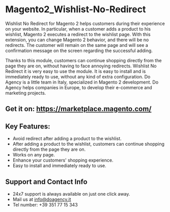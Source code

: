 # Magento2_Wishlist-No-Redirect
Wishlist No Redirect for Magento 2 helps customers during their experience on your website. In particular, when a customer adds a product to his wishlist, Magento 2 executes a redirect to the wishlist page. With this extension, you can change Magento 2 behavior, and there will be no redirects. The customer will remain on the same page and will see a confirmation message on the screen regarding the successful adding.

Thanks to this module, customers can continue shopping directly from the page they are on, without having to face annoying redirects. Wishlist No Redirect it is very easy to use the module. It is easy to install and is immediately ready to use, without any kind of extra configuration. Do Agency is a little team in Italy, specialized in Magento 2 development. Do Agency helps companies in Europe, to develop their e-commerce and marketing projects.

## Get it on: https://marketplace.magento.com/

## Key Features:
- Avoid redirect after adding a product to the wishlist.
- After adding a product to the wishlist, customers can continue shopping directly from the page they are on.
- Works on any page.
- Enhance your customers' shopping experience.
- Easy to install and immediately ready to use.

## Support and Contact Info
- 24x7 support is always available on just one click away.
- Mail us at info@doagency.it
- Tel number: +39 351 77 15 343
